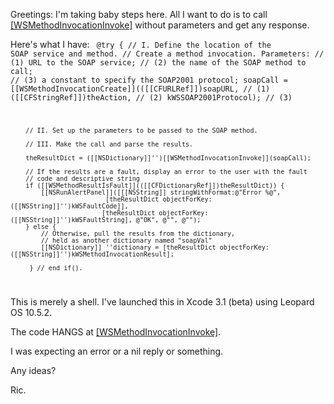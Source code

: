 Greetings:
   I'm taking baby steps here.  All I want to do is to call [[WSMethodInvocationInvoke]]() without parameters and get any response.

Here's what I have:
<code>
@try { 
        // I. Define the location of the SOAP service and method. 
           // Create a method invocation. Parameters:
           // (1) URL to the SOAP service; 
           // (2) the name of the SOAP method to call; 
           // (3) a constant to specify the SOAP2001 protocol; 
        soapCall = [[WSMethodInvocationCreate]](([[CFURLRef]])soapURL,         // (1)
                                            ([[CFStringRef]])theAction,    // (2)
                                            kWSSOAP2001Protocol);      // (3)
        
       
         
        // II. Set up the parameters to be passed to the SOAP method.
        
        // III. Make the call and parse the results.
        
        theResultDict = ([[NSDictionary]]'')[[WSMethodInvocationInvoke]](soapCall); 

        // If the results are a fault, display an error to the user with the fault 
        // code and descriptive string 
        if ([[WSMethodResultIsFault]](([[CFDictionaryRef]])theResultDict)) { 
            [[NSRunAlertPanel]]([[[NSString]] stringWithFormat:@"Error %@", 
                             [theResultDict objectForKey: ([[NSString]]'')kWSFaultCode]], 
                            [theResultDict objectForKey: ([[NSString]]'')kWSFaultString], @"OK", @"", @""); 
        } else { 
            // Otherwise, pull the results from the dictionary, 
            // held as another dictionary named "soapVal" 
            [[NSDictionary]] ''dictionary = [theResultDict objectForKey:([[NSString]]'')kWSMethodInvocationResult]; 
            
         } // end if().
</code>

This is merely a shell.
I've launched this in Xcode 3.1 (beta) using Leopard OS 10.5.2.

The code HANGS at [[WSMethodInvocationInvoke]]().

I was expecting an error or a nil reply or something.

Any ideas?

Ric.